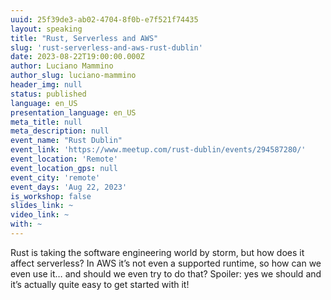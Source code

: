 ```yaml
---
uuid: 25f39de3-ab02-4704-8f0b-e7f521f74435
layout: speaking
title: "Rust, Serverless and AWS"
slug: 'rust-serverless-and-aws-rust-dublin'
date: 2023-08-22T19:00:00.000Z
author: Luciano Mammino
author_slug: luciano-mammino
header_img: null
status: published
language: en_US
presentation_language: en_US
meta_title: null
meta_description: null
event_name: "Rust Dublin"
event_link: 'https://www.meetup.com/rust-dublin/events/294587280/'
event_location: 'Remote'
event_location_gps: null
event_city: 'remote'
event_days: 'Aug 22, 2023'
is_workshop: false
slides_link: ~
video_link: ~
with: ~
---
```


Rust is taking the software engineering world by storm, but how does it affect serverless? In AWS it’s not even a supported runtime, so how can we even use it… and should we even try to do that? Spoiler: yes we should and it’s actually quite easy to get started with it!